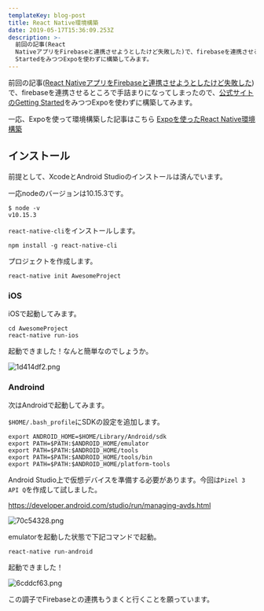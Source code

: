 ```yaml
---
templateKey: blog-post
title: React Native環境構築
date: 2019-05-17T15:36:09.253Z
description: >-
  前回の記事(React
  NativeアプリをFirebaseと連携させようとしたけど失敗した)で、firebaseを連携させるところで手詰まりになってしまったので、公式サイトのGetting
  StartedをみつつExpoを使わずに構築してみます。
---
```

前回の記事([React NativeアプリをFirebaseと連携させようとしたけど失敗した](https://blog.kwst.site/201905162117/))で、firebaseを連携させるところで手詰まりになってしまったので、[公式サイトのGetting Started](https://facebook.github.io/react-native/docs/getting-started)をみつつExpoを使わずに構築してみます。

一応、Expoを使って環境構築した記事はこちら [Expoを使ったReact Native環境構築](https://blog.kwst.site/201905135927)

## インストール

前提として、XcodeとAndroid Studioのインストールは済んでいます。

一応nodeのバージョンは10.15.3です。

```
$ node -v
v10.15.3
```

`react-native-cli`をインストールします。

```
npm install -g react-native-cli
```

プロジェクトを作成します。

```
react-native init AwesomeProject
```

### iOS

iOSで起動してみます。

```
cd AwesomeProject
react-native run-ios
```

起動できました！なんと簡単なのでしょうか。

![1d414df2.png](/img/ios.png)

### Androind

次はAndroidで起動してみます。

`$HOME/.bash_profile`にSDKの設定を追加します。

```
export ANDROID_HOME=$HOME/Library/Android/sdk
export PATH=$PATH:$ANDROID_HOME/emulator
export PATH=$PATH:$ANDROID_HOME/tools
export PATH=$PATH:$ANDROID_HOME/tools/bin
export PATH=$PATH:$ANDROID_HOME/platform-tools
```

Android Studio上で仮想デバイスを準備する必要があります。今回は`Pizel 3 API Q`を作成して試しました。

https://developer.android.com/studio/run/managing-avds.html

![70c54328.png](/img/emu.png)

emulatorを起動した状態で下記コマンドで起動。

```
react-native run-android
```

起動できました！

![6cddcf63.png](/img/android.png)

この調子でFirebaseとの連携もうまくと行くことを願っています。
